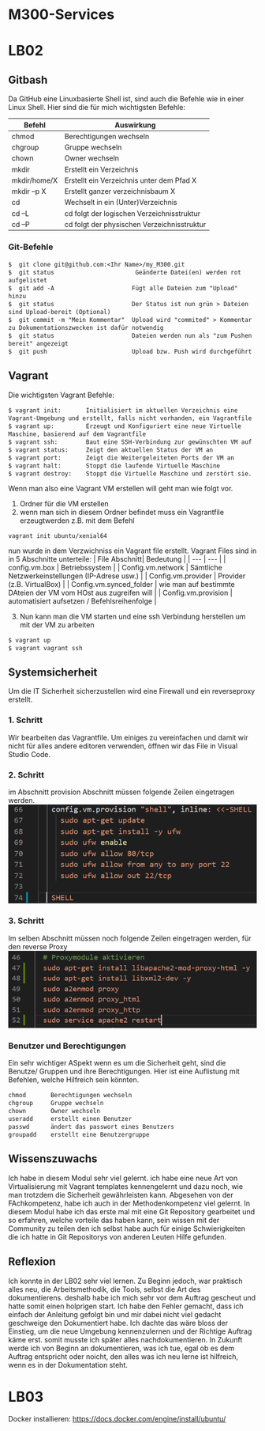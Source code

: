 # M300-Services

# LB02
## Gitbash

Da GitHub eine Linuxbasierte Shell ist, sind auch die Befehle wie in einer Linux Shell. Hier sind die für mich wichtigsten Befehle:

| Befehl | Auswirkung |
| --- | --- |
| chmod | Berechtigungen wechseln |
| chgroup | Gruppe wechseln |
| chown	| Owner wechseln |
| mkdir	| Erstellt ein Verzeichnis |
| mkdir/home/X | Erstellt ein Verzeichnis unter dem Pfad X | 
| mkdir –p X | Erstellt ganzer verzeichnisbaum X | 
| cd | Wechselt in ein (Unter)Verzeichnis |
| cd –L	| cd folgt der logischen Verzeichnisstruktur |
| cd –P	| cd folgt der physischen Verzeichnisstruktur |

### Git-Befehle

```
$  git clone git@github.com:<Ihr Name>/my_M300.git
$  git status                       Geänderte Datei(en) werden rot aufgelistet
$  git add -A                      Fügt alle Dateien zum "Upload" hinzu
$  git status                      Der Status ist nun grün > Dateien sind Upload-bereit (Optional) 
$  git commit -m "Mein Kommentar"  Upload wird "commited" > Kommentar zu Dokumentationszwecken ist dafür notwendig
$  git status                      Dateien werden nun als "zum Pushen bereit" angezeigt
$  git push                        Upload bzw. Push wird durchgeführt
```

## Vagrant

Die wichtigsten Vagrant Befehle:

```
$ vagrant init:       Initialisiert im aktuellen Verzeichnis eine Vagrant-Umgebung und erstellt, falls nicht vorhanden, ein Vagrantfile
$ vagrant up:         Erzeugt und Konfiguriert eine neue Virtuelle Maschine, basierend auf dem Vagrantfile
$ vagrant ssh:        Baut eine SSH-Verbindung zur gewünschten VM auf
$ vagrant status:     Zeigt den aktuellen Status der VM an
$ vagrant port:       Zeigt die Weitergeleiteten Ports der VM an
$ vagrant halt:       Stoppt die laufende Virtuelle Maschine
$ vagrant destroy:    Stoppt die Virtuelle Maschine und zerstört sie.
```

Wenn man also eine Vagrant VM erstellen will geht man wie folgt vor.

1. Ordner für die VM erstellen
2. wenn man sich in diesem Ordner befindet muss ein Vagrantfile erzeugtwerden z.B. mit dem Befehl 
```
vagrant init ubuntu/xenial64  
```
nun wurde in dem Verzwichniss ein Vagrant file erstellt. Vagrant Files sind in in 5 Abschnitte unterteile:
| File Abschnitt| Bedeutung |
| --- | --- |
| config.vm.box | Betriebssystem |
| Config.vm.network | Sämtliche Netzwerkeinstellungen (IP-Adrese usw.) |
| Config.vm.provider | Provider (z.B. VirtualBox) |
| Config.vm.synced_folder | wie man auf bestimmte DAteien der VM vom HOst aus zugreifen will |
|  Config.vm.provision | automatisiert aufsetzen / Befehlsreihenfolge |

3. Nun kann man die VM starten und eine ssh Verbindung herstellen um mit der VM zu arbeiten
```
$ vagrant up
$ vagrant vagrant ssh
```

## Systemsicherheit
Um die IT Sicherheit sicherzustellen wird eine Firewall und ein reverseproxy erstellt.

### 1. Schritt
Wir bearbeiten das Vagrantfile. Um einiges zu vereinfachen und damit wir nicht für alles andere editoren verwenden, öffnen wir das File in Visual Studio Code.

### 2. Schritt
im Abschnitt provision Abschnitt müssen folgende Zeilen eingetragen werden.
![Bild zu ufw Rules](https://github.com/petritajdari/M300-Services/blob/master/Images/ufw_rules.PNG "Bild zu ufw Rules")
### 3. Schritt
Im selben Abschnitt müssen noch folgende Zeilen eingetragen werden, für den reverse Proxy
![Bild zu proxy aktivierung](https://github.com/petritajdari/M300-Services/blob/master/Images/proxy.PNG "Bild zu proxy aktivierung")
### Benutzer und Berechtigungen
Ein sehr wichtiger ASpekt wenn es um die Sicherheit geht, sind die Benutze/ Gruppen und ihre Berechtigungen. Hier ist eine Auflistung mit Befehlen, welche Hilfreich sein könnten.
```
chmod       Berechtigungen wechseln
chgroup     Gruppe wechseln
chown       Owner wechseln
useradd     erstellt einen Benutzer
passwd      ändert das passwort eines Benutzers
groupadd    erstellt eine Benutzergruppe
```

## Wissenszuwachs
Ich habe in diesem Modul sehr viel gelernt. ich habe eine neue Art von Virtualisierung mit Vagrant templates kennengelernt und dazu noch, wie man trotzdem die Sicherheit gewährleisten kann. Abgesehen von der FAchkompetenz, habe ich auch in der Methodenkompetenz viel gelernt. In diesem Modul habe ich das erste mal mit eine Git Repository gearbeitet und so erfahren, welche vorteile das haben kann, sein wissen mit der Community zu teilen den ich selbst habe auch für einige Schwierigkeiten die ich hatte in Git Repositorys von anderen Leuten Hilfe gefunden.

## Reflexion
Ich konnte in der LB02 sehr viel lernen. Zu Beginn jedoch, war praktisch alles neu, die Arbeitsmethodik, die Tools, selbst die Art des dokumentierens. deshalb habe ich mich sehr vor dem Auftrag gescheut und hatte somit einen holprigen start. Ich habe den Fehler gemacht, dass ich einfach der Anleitung gefolgt bin und mir dabei nicht viel gedacht geschweige den Dokumentiert habe. Ich dachte das wäre bloss der Einstieg, um die neue Umgebung kennenzulernen und der Richtige Auftrag käme erst. somit musste ich später alles nachdokumentieren. In Zukunft werde ich von Beginn an dokumentieren, was ich tue, egal ob es dem Auftrag entspricht oder noicht, den alles was ich neu lerne ist hilfreich, wenn es in der Dokumentation steht.

# LB03
Docker installieren: https://docs.docker.com/engine/install/ubuntu/